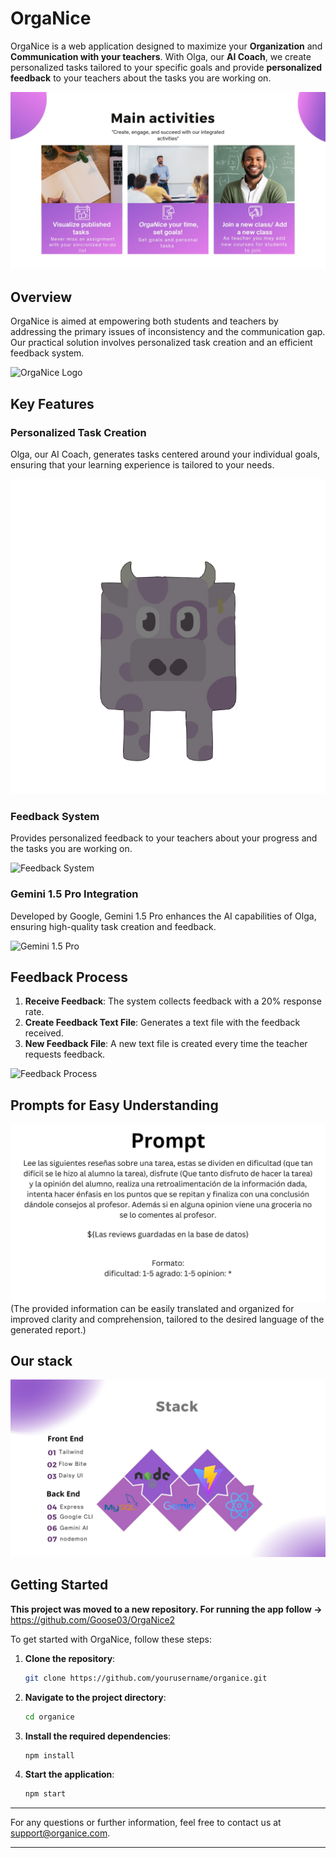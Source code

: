 # OrgaNice

OrgaNice is a web application designed to maximize your **Organization** and **Communication with your teachers**. With Olga, our **AI Coach**, we create personalized tasks tailored to your specific goals and provide **personalized feedback** to your teachers about the tasks you are working on.

![Main activities](src/assets/main_activities_Organice.jpg)

## Overview

OrgaNice is aimed at empowering both students and teachers by addressing the primary issues of inconsistency and the communication gap. Our practical solution involves personalized task creation and an efficient feedback system.

![OrgaNice Logo](images/logo.png)

## Key Features

### Personalized Task Creation

Olga, our AI Coach, generates tasks centered around your individual goals, ensuring that your learning experience is tailored to your needs.

![Task Creation](src/assets/olgaTransparente.png)

### Feedback System

Provides personalized feedback to your teachers about your progress and the tasks you are working on.

![Feedback System](images/feedback_system.png)

### Gemini 1.5 Pro Integration

Developed by Google, Gemini 1.5 Pro enhances the AI capabilities of Olga, ensuring high-quality task creation and feedback.

![Gemini 1.5 Pro](images/gemini.png)

## Feedback Process

1. **Receive Feedback**: The system collects feedback with a 20% response rate.
2. **Create Feedback Text File**: Generates a text file with the feedback received.
3. **New Feedback File**: A new text file is created every time the teacher requests feedback.

![Feedback Process](images/feedback_process.png)

## Prompts for Easy Understanding

![Prompt example](src/assets/prompt.jpg)
(The provided information can be easily translated and organized for improved clarity and comprehension, tailored to the desired language of the generated report.)


## Our stack 
![Stack utilized](src/assets/stackOverview.jpg)

## Getting Started
**This project was moved to a new repository. For running the app follow ->** https://github.com/Goose03/OrgaNice2

To get started with OrgaNice, follow these steps:

1. **Clone the repository**:
   ```sh
   git clone https://github.com/yourusername/organice.git
   ```
2. **Navigate to the project directory**:
   ```sh
   cd organice
   ```
3. **Install the required dependencies**:
   ```sh
   npm install
   ```
4. **Start the application**:
   ```sh
   npm start
   ```


---

For any questions or further information, feel free to contact us at [support@organice.com](mailto:support@organice.com).

---
